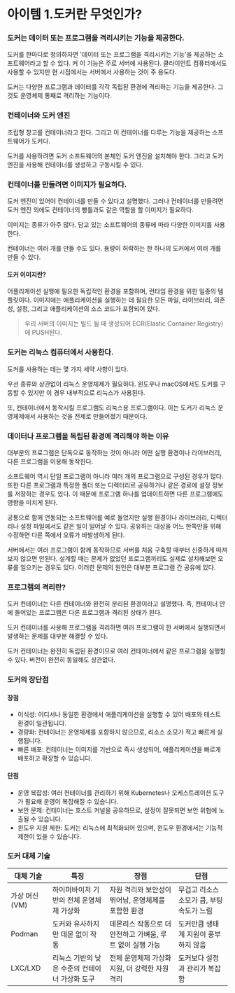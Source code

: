 아이템 1.도커란 무엇인가?
=========================
### 도커는 데이터 또는 프로그램을 격리시키는 기능을 제공한다.
도커를 한마디로 정의하자면 '데이터 또는 프로그램을 격리시키는 기능'을 제공하는 소프트웨어라고 할 수 있다.
커
이 기능은 주로 서버에 사용된다. 클라이언트 컴퓨터에서도 사용할 수 있지만 현 시점에서는 서버에서 사용하는 것이 주 용도다.

도커는 다양한 프로그램과 데이터를 각각 독립된 환경에 격리하는 기능을 제공한다. 그것도 운영체제 통째로 격리하는 기능이다.

### 컨테이너와 도커 엔진
조립형 창고를 컨테이너라고 한다. 그리고 이 컨테이너를 다루는 기능을 제공하는 소프트웨어가 도커다.

도커를 사용하려면 도커 소프트웨어의 본체인 도커 엔진을 설치해야 한다. 그리고 도커 엔진을 사용해 컨테이너를 생성하고 구동시킬 수 있다.

### 컨테이너를 만들려면 이미지가 필요하다.
도커 엔진이 있어야 컨테이너를 만들 수 있다고 설명했다. 그러나 컨테이너를 만들려면 도커 엔진 외에도 컨테이너의 빵틀과도 같은 역할을 할 이미지가 필요하다.

이미지는 종류가 아주 많다. 담고 있는 소프트웨어의 종류에 따라 다양한 이미지를 사용한다.

컨테이너는 여러 개를 만들 수도 있다. 용량이 허락하는 한 하나의 도커에서 여러 개를 만들 수 있다.

#### 도커 이미지란?
어플리케이션 실행에 필요한 독립적인 환경을 포함하며, 런타임 환경을 위한 일종의 템플릿이다. 이미지에는 애플리케이션을 실행하는 데 필요한 모든 파일, 라이브러리, 의존성, 설정, 그리고 애플리케이션의 소스 코드가 포함되어 있다.

> 우리 서버의 이미지는 빌드 될 때 생성되어 ECR(Elastic Container Registry)에 PUSH된다.

### 도커는 리눅스 컴퓨터에서 사용한다.
도커를 사용하는 데는 몇 가지 세약 사항이 있다.

우선 종류와 상관없이 리눅스 운영체제가 필요하다. 윈도우나 macOS에서도 도커를 구동할 수 있지만 이 경우 내부적으로 리눅스가 사용된다.

또, 컨테이너에서 동작시킬 프로그램도 리눅스용 프로그램이다. 이는 도커가 리눅스 운영체제에서 사용하는 것을 전제로 만들어졌기 때문이다.

### 데이터나 프로그램을 독립된 환경에 격리해야 하는 이유
대부분의 프로그램은 단독으로 동작하는 것이 아니라 어떤 실행 환경이나 라이브러리, 다른 프로그램을 이용해 동작한다.

소프트웨어 역시 단일 프로그램이 아니라 여러 개의 프로그램으로 구성된 경우가 많다. 또한 다른 프로그램과 특정한 폴더 또는 디렉터리르 공유하거나 같은 경로에 설정 정보를 저장하는 경우도 있다.
이 때문에 프로그램 하나를 업데이트하면 다른 프로그램에도 영향을 미치게 된다.

공통으로 함께 연동되는 소프트웨어를 예로 들었지만 실행 환경이나 라이브러리, 디렉터리나 설정 파일에서도 같은 일이 일어날 수 있다. 공유하는 대상을 어느 한쪽만을 위해 수정하면 다른 쪽에서 오류가 바발생하게 된다.

서버에서는 여러 프로그램이 함께 동작하므로 서버를 처음 구축할 때부터 신중하게 따져보지 않으면 안된다. 설계할 때는 문제가 없었던 프로그램끼리도 실제로 설치해보면 오류를 일으키는 경우도 있다.
이러한 문제의 원인은 대부분 프로그램 간 공유에 있다.

### 프로그램의 격리란?
도커 컨테이너는 다른 컨테이너와 완전히 분리된 환경이라고 설명했다. 즉, 컨테이너 안에 들어있는 프로그램은 다른 프로그램과 격리된 상태가 된다.

도커 컨테이너를 사용해 프로그램을 격리하면 여러 프로그램이 한 서버에서 실행되면서 발생하는 문제를 대부분 해결할 수 있다.

도커 컨테이너는 완전히 독립된 환경이므로 여러 컨테이너에서 같은 프로그램을 실행할 수 있다. 버전이 완전히 동일해도 상관없다.


### 도커의 장단점
#### 장점
- 이식성: 어디서나 동일한 환경에서 애플리케이션을 실행할 수 있어 배포와 테스트 환경이 일관됩니다.
- 경량화: 컨테이너는 운영체제를 포함하지 않으므로, 리소스 소모가 적고 빠르게 실행됩니다.
- 빠른 배포: 컨테이너는 이미지를 기반으로 즉시 생성되어, 애플리케이션을 빠르게 배포하고 확장할 수 있습니다.
#### 단점
- 운영 복잡성: 여러 컨테이너를 관리하기 위해 Kubernetes나 오케스트레이션 도구가 필요해 운영이 복잡해질 수 있습니다.
- 보안 문제: 컨테이너는 호스트 커널을 공유하므로, 설정이 잘못되면 보안 위협에 노출될 수 있습니다.
- 윈도우 지원 제한: 도커는 리눅스에 최적화되어 있으며, 윈도우 환경에서는 기능적 제한이 있을 수 있습니다.

### 도커 대체 기술
|대체 기술|특징|장점|단점|
|---|---|---|--|
|가상 머신(VM)|하이퍼바이저 기반의 전체 운영체제 가상화|자원 격리와 보안성이 뛰어남, 운영체제를 포함한 환경|무겁고 리소스 소모가 큼, 부팅 속도가 느림|
|Podman|도커와 유사하지만 데몬 없이 작동|데몬리스 작동으로 더 안전하고 가벼움, 루트 없이 실행 가능|도커만큼 생태계 지원이 풍부하지 않음|
|LXC/LXD|리눅스 기반의 낮은 수준의 컨테이너 가상화 도구|전체 운영체제 가상화 지원, 더 강력한 자원 격리|도커보다 설정과 관리가 복잡함|
